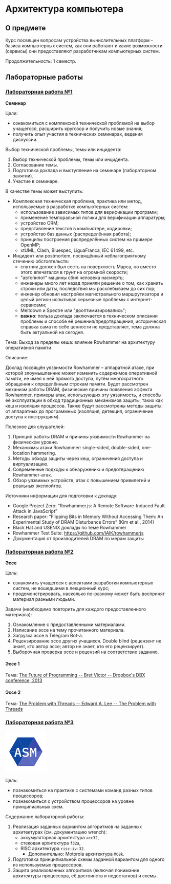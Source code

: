 # Архитектура компьютера
## **О предмете**
Курс посвящен вопросам устройства вычислительных платформ - базиса компьютерных систем, как они работают и какие возможности (сервисы) они предоставляют разработчикам компьютерных систем.

Продолжительность: 1 семестр.

## **Лабораторные работы**

### [**Лабораторная работа №1**](https://github.com/kihort-si/itmo/tree/main/computer%20architecture/lab%201)

**Семинар**

Цели:
- ознакомиться с комплексной технической проблемой на выбор учащегося, расширить кругозор и получить новые знания;
- получить опыт участия в технических семинарах, ведения дискуссии.

Выбор технической проблемы, темы или инцидента:
1. Выбор технической проблемы, темы или инцидента.
1. Согласование темы.
1. Подготовка доклада и выступление на семинаре (лабораторном занятии).
1. Участие в семинаре.

В качестве темы может выступить:

- Комплексная техническая проблема, практика или метод, используемые в разработке компьютерных систем:
    - использование зависимых типов для верификации программ;
    - применение темпоральной логики для верификации аппаратуры;
    - устройство ORM;
    - представление текстов в компьютере, кодировки;
    - устройство баз данных (распределённая работа);
    - принципы построения распределённых систем на примере OpenMP;
    - xtUML, Clash, Bluespec, LiguaFranca, IEC 61499, etc.
- Инцидент или postmortem, посвящённый неблагоприятному стечению обстоятельств:
    - спутник должен был сесть на поверхность Марса, но вместо этого впечатался в грунт на огромной скорости;
    - "автопилот" машины сбил человека насмерть;
    - инженеры много лет назад приняли решение о том, как хранить строки или даты, последствия мы расхлебываем до сих пор;
    - инженер обновил настройки магистрального маршрутизатора и целый регион испытывал серьезные проблемы с интернет-сервисами;
    - Meltdown и Spectre или "дооптимизировались";
    - **важно**: польза доклада заключается в техническом описании проблемы и способе её решения/предотвращения, историческая справка сама по себе ценности не представляет, тема должна быть актуальной на сегодня.

Тема: Выход за пределы кеша: влияние Rowhammer на архитектуру оперативной памяти

Описание:

Доклад посвящён уязвимости Rowhammer – аппаратной атаке, при которой злоумышленник может изменить содержимое оперативной памяти, не имея к ней прямого доступа, путём многократного обращения к определённым строкам памяти. Будет рассмотрен механизм работы DRAM, физические причины появления эффекта Rowhammer, примеры атак, использующих эту уязвимость, и способы её эксплуатации в обход традиционных механизмов защиты, таких как кеш и изоляция процессов. Также будут рассмотрены методы защиты: от аппаратных до программных (изоляция, детекция, ограничение доступа к инструкциям).

Полезное для слушателей:
1. Принцип работы DRAM и причины уязвимости Rowhammer на физическом уровне.
2. Механизмы атаки Rowhammer: single-sided, double-sided, one-location hammering.
3. Методы обхода защиты через кеш, ограничения доступа и виртуализацию.
4. Современные подходы к обнаружению и предотвращению Rowhammer-атак.
5. Обзор уязвимых устройств, атак с повышением привилегий и реальных эксплойтов.

Источники информации для подготовки к докладу:
- Google Project Zero: “Rowhammer.js: A Remote Software-Induced Fault Attack in JavaScript”
- Research paper: “Flipping Bits in Memory Without Accessing Them: An Experimental Study of DRAM Disturbance Errors” (Kim et al., 2014)
- Black Hat and USENIX доклады по теме Rowhammer
- Rowhammer Test Suite: https://github.com/IAIK/rowhammerjs
- Документация от производителей DRAM по мерам защиты

### [**Лабораторная работа №2**](https://gitlab.se.ifmo.ru/computer-systems/csa-rolling/-/blob/master/lab2-task.md)

**Эссе**

Цель:

- ознакомить учащегося с аспектами разработки компьютерных систем, не вошедшими в лекционный курс;
- продемонстрировать, насколько по-разному может быть воспринят материал разными людьми.

Задачи (необходимо повторить для каждого предоставленного материала):

1. Ознакомление с предоставленными материалами.
2. Написание эссе на тему прочитанного материала.
3. Загрузка эссе в Telegram Bot-а.
4. Рецензирование эссе других учащихся. Double blind (рецензент не знает, кто автор эссе; автор не знает, кто его рецензирует).
5. Выборочная проверка эссе и рецензий на соответствие заданию.

#### Эссе 1

Тема: [The Future of Programming -- Bret Victor -- Dropbox's DBX conference, 2013](https://www.youtube.com/watch?v=8pTEmbeENF4)

#### Эссе 2

Тема: [The Problem with Threads -- Edward A. Lee -- The Problem with Threads](https://digitalassets.lib.berkeley.edu/techreports/ucb/text/EECS-2006-1.pdf)

### [**Лабораторная работа №3**](https://gitlab.se.ifmo.ru/computer-systems/csa-rolling/-/blob/master/lab3-task.md)

![Assembly](https://github.com/kihort-si/itmo/blob/main/common/assembly.svg)

Цель:

- познакомиться на практике с системами команд разных типов процессоров;
- познакомиться с устройством процессоров на уровне принципиальных схем.

Содержание лабораторной работы:

1. Реализация заданных вариантом алгоритмов на заданных архитектурах (см. документацию wrench):
    - аккумуляторная архитектура `acc32`,
    - стековая архитектура `f32a`,
    - RISC архитектура `risc-iv-32`.
        - Дополнительно: Motorola архитектура `M68k`.
1. Подготовка принципиальной схемы заданной вариантом для одного из используемых процессоров.
1. Защита реализованных алгоритмов (включая понимание архитектуры процессора, её достоинств и недостатков) и схемы.
